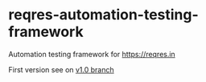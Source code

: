# reqres-automation-testing-framework
Automation testing framework for https://reqres.in

First version see on [v1.0 branch](https://github.com/yarocher/reqres-automation-testing-framework/tree/v1.0)
